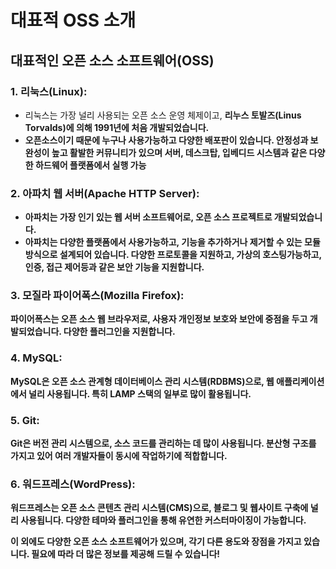 <h1> 대표적 OSS 소개</h1>

## 대표적인 오픈 소스 소프트웨어(OSS) 

### 1. 리눅스(Linux): 
- 리눅스는 가장 널리 사용되는 오픈 소스 운영 체제이고, <b>리누스 토발즈(Linus Torvalds)<b>에 의해 1991년에 처음 개발되었습니다. <br>
- 오픈소스이기 때문에 누구나 사용가능하고 다양한 배포판이 있습니다. 안정성과 보완성이 높고 활발한 커뮤니티가 있으며 서버, 데스크탑, 입베디드 시스템과 같은
다양한 하드웨어 플랫폼에서 실행 가능<br>

### 2. 아파치 웹 서버(Apache HTTP Server): 
- 아파치는 가장 인기 있는 <b>웹 서버 소프트웨어<b>로, 오픈 소스 프로젝트로 개발되었습니다.
- 아파치는 다양한 플랫폼에서 사용가능하고, 기능을 추가하거나 제거할 수 있는 모듈 방식으로 설계되어 있습니다.
  다양한 프로토콜을 지원하고, 가상의 호스팅가능하고, 인증, 접근 제어등과 같은 보안 기능을 지원합니다.

### 3. 모질라 파이어폭스(Mozilla Firefox): 
파이어폭스는 오픈 소스 웹 브라우저로, 사용자 개인정보 보호와 보안에 중점을 두고 개발되었습니다. 다양한 플러그인을 지원합니다.

### 4. MySQL: 
MySQL은 오픈 소스 관계형 데이터베이스 관리 시스템(RDBMS)으로, 웹 애플리케이션에서 널리 사용됩니다. 특히 LAMP 스택의 일부로 많이 활용됩니다.

### 5. Git: 
Git은 버전 관리 시스템으로, 소스 코드를 관리하는 데 많이 사용됩니다. 분산형 구조를 가지고 있어 여러 개발자들이 동시에 작업하기에 적합합니다.

### 6. 워드프레스(WordPress): 
워드프레스는 오픈 소스 콘텐츠 관리 시스템(CMS)으로, 블로그 및 웹사이트 구축에 널리 사용됩니다. 다양한 테마와 플러그인을 통해 유연한 커스터마이징이 가능합니다.

이 외에도 다양한 오픈 소스 소프트웨어가 있으며, 각기 다른 용도와 장점을 가지고 있습니다. 필요에 따라 더 많은 정보를 제공해 드릴 수 있습니다!
